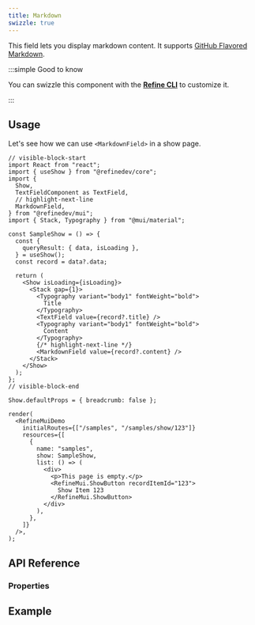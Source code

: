 ```yaml
---
title: Markdown
swizzle: true
---
```


This field lets you display markdown content. It supports [GitHub Flavored Markdown](https://github.github.com/gfm/).

:::simple Good to know

You can swizzle this component with the [**Refine CLI**](/docs/packages/list-of-packages) to customize it.

:::

## Usage

Let's see how we can use `<MarkdownField>` in a show page.

```tsx live hideCode url=http://localhost:3000/posts/show/123
// visible-block-start
import React from "react";
import { useShow } from "@refinedev/core";
import {
  Show,
  TextFieldComponent as TextField,
  // highlight-next-line
  MarkdownField,
} from "@refinedev/mui";
import { Stack, Typography } from "@mui/material";

const SampleShow = () => {
  const {
    queryResult: { data, isLoading },
  } = useShow();
  const record = data?.data;

  return (
    <Show isLoading={isLoading}>
      <Stack gap={1}>
        <Typography variant="body1" fontWeight="bold">
          Title
        </Typography>
        <TextField value={record?.title} />
        <Typography variant="body1" fontWeight="bold">
          Content
        </Typography>
        {/* highlight-next-line */}
        <MarkdownField value={record?.content} />
      </Stack>
    </Show>
  );
};
// visible-block-end

Show.defaultProps = { breadcrumb: false };

render(
  <RefineMuiDemo
    initialRoutes={["/samples", "/samples/show/123"]}
    resources={[
      {
        name: "samples",
        show: SampleShow,
        list: () => (
          <div>
            <p>This page is empty.</p>
            <RefineMui.ShowButton recordItemId="123">
              Show Item 123
            </RefineMui.ShowButton>
          </div>
        ),
      },
    ]}
  />,
);
```

## API Reference

### Properties

<PropsTable module="@refinedev/antd/MarkdownField" value-description="Markdown data to render"/>

## Example

<CodeSandboxExample path="input-custom" />
